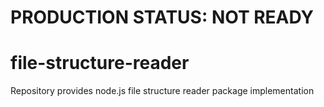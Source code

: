 # PRODUCTION STATUS: NOT READY

# file-structure-reader

Repository provides node.js file structure reader package implementation
